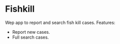 Fishkill
========

Wep app to report and search fish kill cases. Features:

* Report new cases.
* Full search cases.

